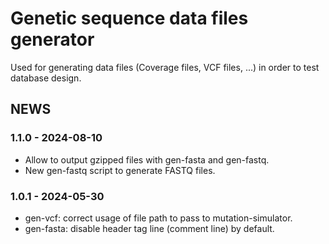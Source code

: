 # Genetic sequence data files generator

Used for generating data files (Coverage files, VCF files, ...) in order to
test database design.

## NEWS

### 1.1.0 - 2024-08-10

 * Allow to output gzipped files with gen-fasta and gen-fastq.
 * New gen-fastq script to generate FASTQ files.

### 1.0.1 - 2024-05-30

 * gen-vcf: correct usage of file path to pass to mutation-simulator.
 * gen-fasta: disable header tag line (comment line) by default.
